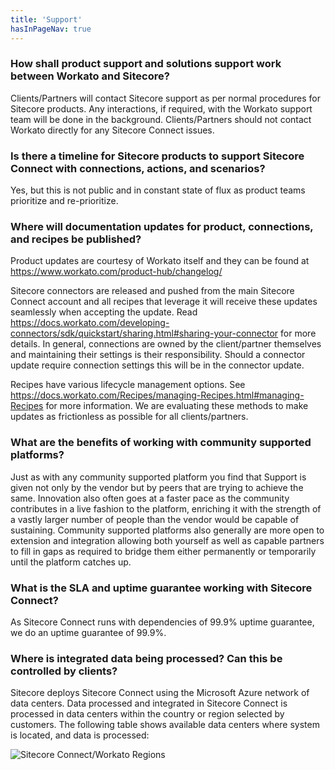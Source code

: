 ```yaml
---
title: 'Support'
hasInPageNav: true
---
```


### How shall product support and solutions support work between Workato and Sitecore?

Clients/Partners will contact Sitecore support as per normal procedures for Sitecore products. Any interactions, if required, with the Workato support team will be done in the background. Clients/Partners should not contact Workato directly for any Sitecore Connect issues.

### Is there a timeline for Sitecore products to support Sitecore Connect with connections, actions, and scenarios?

Yes, but this is not public and in constant state of flux as product teams prioritize and re-prioritize.

### Where will documentation updates for product, connections, and recipes be published?

Product updates are courtesy of Workato itself and they can be found at https://www.workato.com/product-hub/changelog/

Sitecore connectors are released and pushed from the main Sitecore Connect account and all recipes that leverage it will receive these updates seamlessly when accepting the update. Read https://docs.workato.com/developing-connectors/sdk/quickstart/sharing.html#sharing-your-connector for more details. In general, connections are owned by the client/partner themselves and maintaining their settings is their responsibility. Should a connector update require connection settings this will be in the connector update.

Recipes have various lifecycle management options. See https://docs.workato.com/Recipes/managing-Recipes.html#managing-Recipes for more information. We are evaluating these methods to make updates as frictionless as possible for all clients/partners.

### What are the benefits of working with community supported platforms?

Just as with any community supported platform you find that Support is given not only by the vendor but by peers that are trying to achieve the same. Innovation also often goes at a faster pace as the community contributes in a live fashion to the platform, enriching it with the strength of a vastly larger number of people than the vendor would be capable of sustaining. Community supported platforms also generally are more open to extension and integration allowing both yourself as well as capable partners to fill in gaps as required to bridge them either permanently or temporarily until the platform catches up.

### What is the SLA and uptime guarantee working with Sitecore Connect?

As Sitecore Connect runs with dependencies of 99.9% uptime guarantee, we do an uptime guarantee of 99.9%.

### Where is integrated data being processed? Can this be controlled by clients?

Sitecore deploys Sitecore Connect using the Microsoft Azure network of data centers. Data processed and integrated in Sitecore Connect is processed in data centers within the country or region selected by customers. The following table shows available data centers where system is located, and data is processed:

![Sitecore Connect/Workato Regions](https://sitecorecontenthub.stylelabs.cloud/api/public/content/4c1592715ecd4fe4a5491b42e152b5b0?v=1bf31584)
